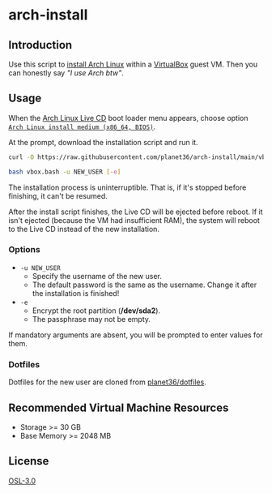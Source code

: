 # arch-install

## Introduction

Use this script to [install Arch Linux](https://wiki.archlinux.org/title/Installation_guide) within a [VirtualBox](https://www.virtualbox.org/) guest VM.  Then you can honestly say _"I use Arch btw"_.

## Usage

When the [Arch Linux Live CD](https://archlinux.org/download/) boot loader menu appears, choose option <u>`Arch Linux install medium (x86_64, BIOS)`</u>.

At the prompt, download the installation script and run it.
```sh
curl -O https://raw.githubusercontent.com/planet36/arch-install/main/vbox.bash

bash vbox.bash -u NEW_USER [-e]
```

The installation process is uninterruptible.  That is, if it's stopped before finishing, it can't be resumed.

After the install script finishes, the Live CD will be ejected before reboot.
If it isn't ejected (because the VM had insufficient RAM), the system will reboot to the Live CD instead of the new installation.

### Options

- `-u NEW_USER`
  - Specify the username of the new user.
  - The default password is the same as the username.  Change it after the installation is finished!
- `-e`
  - Encrypt the root partition (**/dev/sda2**).
  - The passphrase may not be empty.

If mandatory arguments are absent, you will be prompted to enter values for them.

### Dotfiles

Dotfiles for the new user are cloned from [planet36/dotfiles](https://github.com/planet36/dotfiles).

## Recommended Virtual Machine Resources

- Storage >= 30 GB
- Base Memory >= 2048 MB

## License

[OSL-3.0](https://opensource.org/license/osl-3-0-php/)

